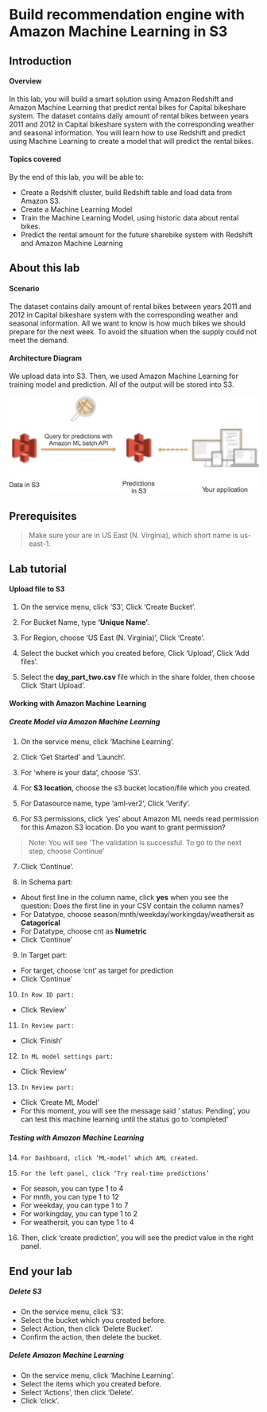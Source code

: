 Build recommendation engine with Amazon Machine Learning in S3
================================================================

## Introduction
#### Overview
In this lab, you will build a smart solution using Amazon Redshift and Amazon Machine Learning that predict rental bikes for Capital bikeshare system.
The dataset contains daily amount of rental bikes between years 2011 and 2012 in Capital bikeshare system with the corresponding weather and seasonal information.
You will learn how to use Redshift and predict using Machine Learning to create a model that will predict the rental bikes.

#### Topics covered

By the end of this lab, you will be able to:

* Create a Redshift cluster, build Redshift table and load data from Amazon S3.
* Create a Machine Learning Model
* Train the Machine Learning Model, using historic data about rental bikes.
* Predict the rental amount for the future sharebike system with Redshift and Amazon Machine Learning

## About this lab
#### Scenario

The dataset contains daily amount of rental bikes between years 2011 and 2012 in Capital bikeshare system with the corresponding weather and seasonal information.
All we want to know is how much bikes we should prepare for the next week. To avoid the situation when the supply could not meet the demand.

#### Architecture Diagram
We upload data into S3. Then, we used Amazon Machine Learning for training model and prediction. All of the output will be stored into S3.

![1.jpg](/images/1.jpg)


## Prerequisites

>Make sure your are in US East (N. Virginia), which short name is us-east-1.


## Lab tutorial
#### Upload file to S3

1. 	On the service menu, click ‘S3’, Click ‘Create Bucket’.

2. 	For Bucket Name, type **‘Unique Name’**.

3. 	For Region, choose ‘US East (N. Virginia)’, Click ‘Create’.

4. 	Select the bucket which you created before, Click ‘Upload’, Click ‘Add files’.

5. 	Select the **day_part_two.csv** file which in the share folder, then choose Click ‘Start Upload’.


#### Working with Amazon Machine Learning

##### Create Model via Amazon Machine Learning

1. 	On the service menu, click ‘Machine Learning’.

2. 	Click ‘Get Started’ and ‘Launch’.

3. 	For ‘where is your data’, choose ‘S3’.

4. 	For **S3 location**, choose the s3 bucket location/file which you created.

5. 	For Datasource name, type ‘aml‐ver2’, Click ‘Verify’.

6. 	For S3 permissions, click ‘yes’ about Amazon ML needs read permission for this Amazon S3 location. Do you want to grant permission?

> Note: You will see ‘The validation is successful. To go to the next step, choose Continue’

7. 	Click ‘Continue’.

8. 	In Schema part:

* About first line in the column name, click **yes** when you see the question: Does the first line in your CSV contain the column names?
* For	Datatype,	choose	season/mnth/weekday/workingday/weathersit	as **Catagorical**
* For Datatype, choose cnt as **Numetric**
* Click ‘Continue’

9. 	In Target part:

* For target, choose ‘cnt’ as target for prediction
* Click ‘Continue’

10. 	In Row ID part:

* Click ‘Review’

11. 	In Review part:

* Click ‘Finish’

12. 	In ML model settings part:

* Click ‘Review’

13. 	In Review part:

* Click ‘Create ML Model’
* For this moment, you will see the message said ‘ status: Pending’, you can test this machine learning until the status go to ‘completed’

##### Testing with Amazon Machine Learning

14. 	For Dashboard, click ‘ML‐model’ which AML created. 

15. 	For the left panel, click ‘Try real-time predictions’

* For season, you can type 1 to 4
* For mnth, you can type 1 to 12
* For weekday, you can type 1 to 7
* For workingday, you can type 1 to 2
* For weathersit, you can type 1 to 4

16. Then, click ‘create prediction’, you will see the predict value in the right panel. 	


## End your lab

##### Delete S3

* On the service menu, click ‘S3’.
* Select the bucket which you created before.
* Select Action, then click ‘Delete Bucket’.
* Confirm the action, then delete the bucket.

##### Delete Amazon Machine Learning

* On the service menu, click ‘Machine Learning’.
* Select the items which you created before.
* Select ‘Actions’, then click ‘Delete’.
* Click ‘click’.
